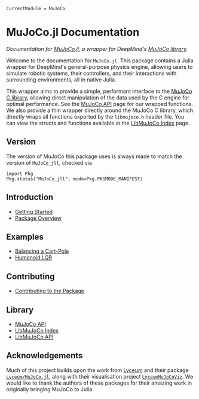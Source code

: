 ```@meta
CurrentModule = MuJoCo
```

# MuJoCo.jl Documentation

*Documentation for [MuJoCo.jl](https://github.com/JamieMair/MuJoCo.jl), a wrapper for DeepMind's [MuJoCo library](https://github.com/deepmind/mujoco).*

Welcome to the documentation for `MuJoCo.jl`. This package contains a Julia wrapper for  DeepMind's general-purpose physics engine, allowing users to simulate robotic systems, their controllers, and their interactions with surrounding environments, all in native Julia.

This wrapper aims to provide a simple, performant interface to the [MuJoCo C library](https://github.com/deepmind/mujoco), allowing direct manipulation of the data used by the C engine for optimal performance. See the [MuJoCo API](@ref) page for our wrapped functions. We also provide a thin wrapper directly around the MuJoCo C library, which directly wraps all functions exported by the `libmujoco.h` header file. You can view the structs and functions available in the [LibMuJoCo Index](@ref) page.

## Version

The version of MuJoCo this package uses is always made to match the version of `MuJoCo_jll`, checked via
```@example
import Pkg
Pkg.status("MuJoCo_jll"; mode=Pkg.PKGMODE_MANIFEST)
```

## Introduction

- [Getting Started](@ref)
- [Package Overview](@ref)

## Examples

- [Balancing a Cart-Pole](@ref)
- [Humanoid LQR](@ref)

## Contributing

- [Contributing to the Package](@ref)

## Library

- [MuJoCo API](@ref)
- [LibMuJoCo Index](@ref)
- [LibMuJoCo API](@ref)

## Acknowledgements

Much of this project builds upon the work from [Lyceum](https://github.com/Lyceum) and their package [`Lyceum/MuJoCo.jl`](https://github.com/Lyceum/MuJoCo.jl), along with their visualisation project [`LyceumMuJoCoViz`](https://github.com/Lyceum/LyceumMuJoCoViz.jl). We would like to thank the authors of these packages for their amazing work in originally bringing MuJoCo to Julia.